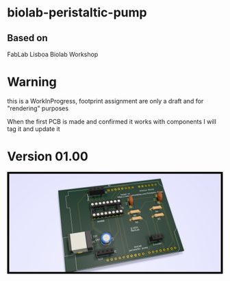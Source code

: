 # biolab-peristaltic-pump

## Based on

FabLab Lisboa Biolab Workshop

# Warning

this is a WorkInProgress, footprint assignment are only a draft and for "rendering" purposes

When the first PCB is made and confirmed it works with components I will tag it and update it

# Version 01.00


![Rendering](https://github.com/altLab/biolab-peristaltic-pump/blob/main/photos/peristaltic-pump.png)

